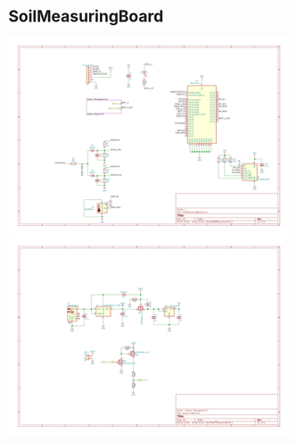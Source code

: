 # SoilMeasuringBoard

![Schematic of soil measuring node](./doc/image/soil-swarm-node-hardware.sch.svg)
![Schematic of power management](./doc/image/power_mgmt.sch.svg)
